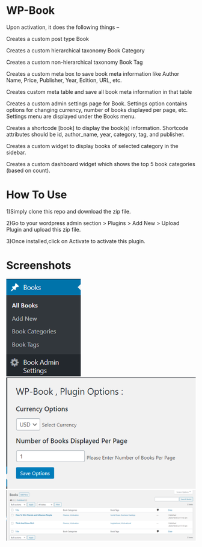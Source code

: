 # WP-Book
Upon activation, it does the following things –

Creates a custom post type Book

Creates a custom hierarchical taxonomy Book Category

Creates a custom non-hierarchical taxonomy Book Tag

Creates a custom meta box to save book meta information like Author Name, Price, Publisher, Year, Edition, URL, etc.

Creates custom meta table and save all book meta information in that table

Creates a custom admin settings page for Book. Settings option contains options for changing currency, number of books displayed per page, etc. Settings menu are displayed under 
the Books menu.

Creates a shortcode [book] to display the book(s) information. Shortcode attributes should be id, author_name, year, category, tag, and publisher.

Creates a custom widget to display books of selected category in the sidebar.

Creates a custom dashboard widget which shows the top 5 book categories (based on count).

# **How To Use** 

1)Simply clone this repo and download the zip file.

2)Go to your wordpress admin section > Plugins > Add New > Upload Plugin and upload this zip file.

3)Once installed,click on Activate to activate this plugin.

# **Screenshots**
![Plugin Example Image 1](https://github.com/dubey22rohit/WP-Book/blob/master/wp-book1.PNG)
![Plugin Example Image 2](https://github.com/dubey22rohit/WP-Book/blob/master/wpbook2.PNG)
![Plugin Example Image 3](https://github.com/dubey22rohit/WP-Book/blob/master/wpbook3.PNG)

